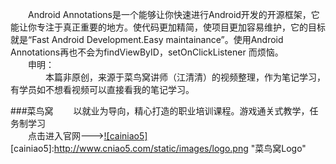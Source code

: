 　　Android Annotations是一个能够让你快速进行Android开发的开源框架，它能让你专注于真正重要的地方。使代码更加精简，使项目更加容易维护，它的目标就是“Fast Android Development.Easy maintainance”。使用Android Annotations再也不会为findViewByID，setOnClickListener 而烦恼。
<br/>
　　申明：<br/>
　　　　本篇非原创，来源于菜鸟窝讲师（江清清）的视频整理，作为笔记学习，有学员如不想看视频可以直接看我的笔记学习。
<br/>

###菜鸟窝
　　以就业为导向，精心打造的职业培训课程。游戏通关式教学，任务制学习
<br/>
　　点击进入官网--->[![cainiao5]](http://www.cniao5.com/)  
[cainiao5]:http://www.cniao5.com/static/images/logo.png "菜鸟窝Logo"

